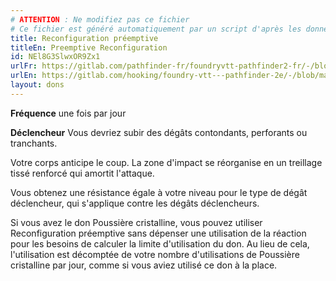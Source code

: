 ```yaml
---
# ATTENTION : Ne modifiez pas ce fichier
# Ce fichier est généré automatiquement par un script d'après les données du module Foundry VTT officiel et de sa traduction
title: Reconfiguration préemptive
titleEn: Preemptive Reconfiguration
id: NEl8G3SlwxOR9Zx1
urlFr: https://gitlab.com/pathfinder-fr/foundryvtt-pathfinder2-fr/-/blob/master/data/feats/NEl8G3SlwxOR9Zx1.htm
urlEn: https://gitlab.com/hooking/foundry-vtt---pathfinder-2e/-/blob/master/packs/data/feats.db/preemptive-reconfiguration.json
layout: dons
---
```

**Fréquence** une fois par jour

**Déclencheur** Vous devriez subir des dégâts contondants, perforants ou tranchants.

Votre corps anticipe le coup. La zone d'impact se réorganise en un treillage tissé renforcé qui amortit l'attaque.

Vous obtenez une résistance égale à votre niveau pour le type de dégât déclencheur, qui s'applique contre les dégâts déclencheurs.

Si vous avez le don Poussière cristalline, vous pouvez utiliser Reconfiguration préemptive sans dépenser une utilisation de la réaction pour les besoins de calculer la limite d'utilisation du don. Au lieu de cela, l'utilisation est décomptée de votre nombre d'utilisations de Poussière cristalline par jour, comme si vous aviez utilisé ce don à la place.
